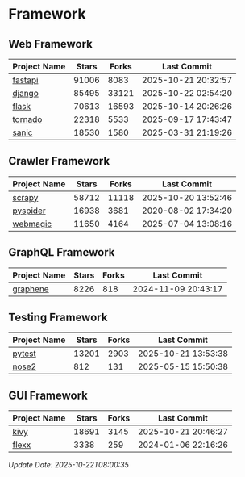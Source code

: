 # Framework

## Web Framework
| Project Name | Stars | Forks | Last Commit |
| ------------ | ----- | ----- | ----------- |
| [fastapi](https://github.com/fastapi/fastapi) | 91006 | 8083 | 2025-10-21 20:32:57 |
| [django](https://github.com/django/django) | 85495 | 33121 | 2025-10-22 02:54:20 |
| [flask](https://github.com/pallets/flask) | 70613 | 16593 | 2025-10-14 20:26:26 |
| [tornado](https://github.com/tornadoweb/tornado) | 22318 | 5533 | 2025-09-17 17:43:47 |
| [sanic](https://github.com/sanic-org/sanic) | 18530 | 1580 | 2025-03-31 21:19:26 |

## Crawler Framework
| Project Name | Stars | Forks | Last Commit |
| ------------ | ----- | ----- | ----------- |
| [scrapy](https://github.com/scrapy/scrapy) | 58712 | 11118 | 2025-10-20 13:52:46 |
| [pyspider](https://github.com/binux/pyspider) | 16938 | 3681 | 2020-08-02 17:34:20 |
| [webmagic](https://github.com/code4craft/webmagic) | 11650 | 4164 | 2025-07-04 13:08:16 |

## GraphQL Framework
| Project Name | Stars | Forks | Last Commit |
| ------------ | ----- | ----- | ----------- |
| [graphene](https://github.com/graphql-python/graphene) | 8226 | 818 | 2024-11-09 20:43:17 |

## Testing Framework
| Project Name | Stars | Forks | Last Commit |
| ------------ | ----- | ----- | ----------- |
| [pytest](https://github.com/pytest-dev/pytest) | 13201 | 2903 | 2025-10-21 13:53:38 |
| [nose2](https://github.com/nose-devs/nose2) | 812 | 131 | 2025-05-15 15:50:38 |

## GUI Framework
| Project Name | Stars | Forks | Last Commit |
| ------------ | ----- | ----- | ----------- |
| [kivy](https://github.com/kivy/kivy) | 18691 | 3145 | 2025-10-21 20:46:27 |
| [flexx](https://github.com/flexxui/flexx) | 3338 | 259 | 2024-01-06 22:16:26 |

*Update Date: 2025-10-22T08:00:35*